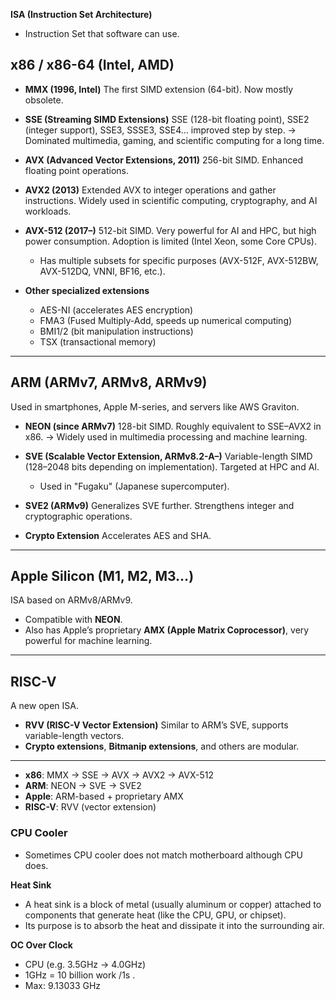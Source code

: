 

**ISA (Instruction Set Architecture)** 
* Instruction Set that software can use.

## x86 / x86-64 (Intel, AMD)


* **MMX (1996, Intel)**
  The first SIMD extension (64-bit). Now mostly obsolete.

* **SSE (Streaming SIMD Extensions)**
  SSE (128-bit floating point), SSE2 (integer support), SSE3, SSSE3, SSE4… improved step by step.
  → Dominated multimedia, gaming, and scientific computing for a long time.

* **AVX (Advanced Vector Extensions, 2011)**
  256-bit SIMD. Enhanced floating point operations.

* **AVX2 (2013)**
  Extended AVX to integer operations and gather instructions. Widely used in scientific computing, cryptography, and AI workloads.

* **AVX-512 (2017–)**
  512-bit SIMD. Very powerful for AI and HPC, but high power consumption. Adoption is limited (Intel Xeon, some Core CPUs).

  * Has multiple subsets for specific purposes (AVX-512F, AVX-512BW, AVX-512DQ, VNNI, BF16, etc.).

* **Other specialized extensions**

  * AES-NI (accelerates AES encryption)
  * FMA3 (Fused Multiply-Add, speeds up numerical computing)
  * BMI1/2 (bit manipulation instructions)
  * TSX (transactional memory)

---

## ARM (ARMv7, ARMv8, ARMv9)

Used in smartphones, Apple M-series, and servers like AWS Graviton.

* **NEON (since ARMv7)**
  128-bit SIMD. Roughly equivalent to SSE–AVX2 in x86.
  → Widely used in multimedia processing and machine learning.

* **SVE (Scalable Vector Extension, ARMv8.2-A–)**
  Variable-length SIMD (128–2048 bits depending on implementation). Targeted at HPC and AI.

  * Used in "Fugaku" (Japanese supercomputer).

* **SVE2 (ARMv9)**
  Generalizes SVE further. Strengthens integer and cryptographic operations.

* **Crypto Extension**
  Accelerates AES and SHA.

---

## Apple Silicon (M1, M2, M3…)

ISA based on ARMv8/ARMv9.

* Compatible with **NEON**.
* Also has Apple’s proprietary **AMX (Apple Matrix Coprocessor)**, very powerful for machine learning.

---

## RISC-V

A new open ISA.

* **RVV (RISC-V Vector Extension)**
  Similar to ARM’s SVE, supports variable-length vectors.
* **Crypto extensions**, **Bitmanip extensions**, and others are modular.

---


* **x86**: MMX → SSE → AVX → AVX2 → AVX-512
* **ARM**: NEON → SVE → SVE2
* **Apple**: ARM-based + proprietary AMX
* **RISC-V**: RVV (vector extension)

### CPU Cooler

* Sometimes CPU cooler does not match motherboard although CPU does.

**Heat Sink**

* A heat sink is a block of metal (usually aluminum or copper) attached to components that generate heat (like the CPU, GPU, or chipset).
* Its purpose is to absorb the heat and dissipate it into the surrounding air.


**OC Over Clock**
* CPU (e.g. 3.5GHz → 4.0GHz)
* 1GHz = 10 billion work /1s .
* Max: 9.13033 GHz
